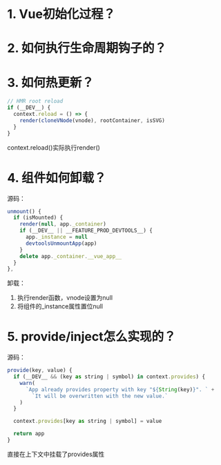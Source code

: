 # 1. Vue初始化过程？
# 2. 如何执行生命周期钩子的？

# 3. 如何热更新？
```javascript
// HMR root reload
if (__DEV__) {
  context.reload = () => {
    render(cloneVNode(vnode), rootContainer, isSVG)
  }
}
```
context.reload()实际执行render()


# 4. 组件如何卸载？
源码：
```javascript
unmount() {
  if (isMounted) {
    render(null, app._container)
    if (__DEV__ || __FEATURE_PROD_DEVTOOLS__) {
      app._instance = null
      devtoolsUnmountApp(app)
    }
    delete app._container.__vue_app__
  }
},
```
卸载：

1. 执行render函数，vnode设置为null
2. 将组件的_instance属性置位null

# 5. provide/inject怎么实现的？
源码：
```javascript
provide(key, value) {
  if (__DEV__ && (key as string | symbol) in context.provides) {
    warn(
      `App already provides property with key "${String(key)}". ` +
        `It will be overwritten with the new value.`
    )
  }

  context.provides[key as string | symbol] = value

  return app
}
```
直接在上下文中挂载了provides属性

